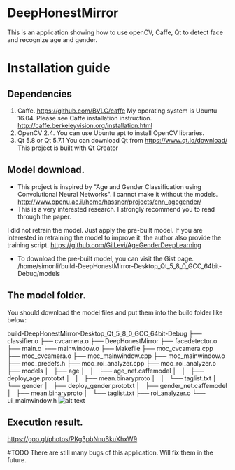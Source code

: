 # DeepHonestMirror
This is an application showing how to use openCV, Caffe, Qt to detect face and recognize age and gender.

# Installation guide
## Dependencies
   1. Caffe. https://github.com/BVLC/caffe
      My operating system is Ubuntu 16.04. Please see Caffe installation instruction. http://caffe.berkeleyvision.org/installation.html
   2. OpenCV 2.4. 
      You can use Ubuntu apt to install OpenCV libraries.
   3. Qt 5.8 or Qt 5.7.1
      You can download Qt from https://www.qt.io/download/
      This project is built with Qt Creator

## Model download.
* This project is inspired by "Age and Gender Classification using Convolutional Neural Networks". I cannot make it without the models. http://www.openu.ac.il/home/hassner/projects/cnn_agegender/
* This is a very interested research. I strongly recommend you to read through the paper.

I did not retrain the model. Just apply the pre-built model.
If you are interested in retraining the model to improve it, the author also provide the training script. https://github.com/GilLevi/AgeGenderDeepLearning

* To download the pre-built model, you can visit the Gist page. /home/simonli/build-DeepHonestMirror-Desktop_Qt_5_8_0_GCC_64bit-Debug/models

## The model folder.
You should download the model files and put them into the build folder like below:

build-DeepHonestMirror-Desktop_Qt_5_8_0_GCC_64bit-Debug
├── classifier.o
├── cvcamera.o
├── DeepHonestMirror
├── facedetector.o
├── main.o
├── mainwindow.o
├── Makefile
├── moc_cvcamera.cpp
├── moc_cvcamera.o
├── moc_mainwindow.cpp
├── moc_mainwindow.o
├── moc_predefs.h
├── moc_roi_analyzer.cpp
├── moc_roi_analyzer.o
├── models
│   ├── age
│   │   ├── age_net.caffemodel
│   │   ├── deploy_age.prototxt
│   │   ├── mean.binaryproto
│   │   └── taglist.txt
│   └── gender
│       ├── deploy_gender.prototxt
│       ├── gender_net.caffemodel
│       ├── mean.binaryproto
│       └── taglist.txt
├── roi_analyzer.o
└── ui_mainwindow.h
![alt text](https://github.com/zylix666/DeepHonestMirror/blob/master/2017-06-20%2023-46-02filestructure.png)
## Execution result.
https://goo.gl/photos/PKg3pbNnuBkuXhxW9

#TODO
There are still many bugs of this application. Will fix them in the future.

